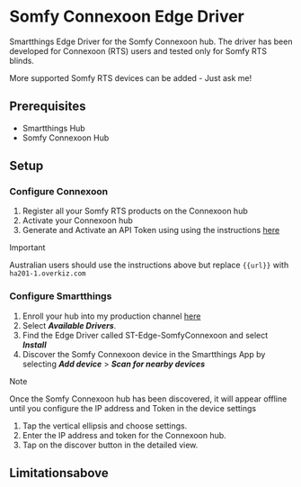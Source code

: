 # Somfy Connexoon Edge Driver
Smartthings Edge Driver for the Somfy Connexoon hub. The driver has been developed for Connexoon (RTS) users and tested only for Somfy RTS blinds.

More supported Somfy RTS devices can be added - Just ask me!

## Prerequisites
- Smartthings Hub
- Somfy Connexoon Hub

## Setup

### Configure Connexoon 

1. Register all your Somfy RTS products on the Connexoon hub
1. Activate your Connexoon hub
1. Generate and Activate an API Token using using the instructions [here](https://github.com/Somfy-Developer/Somfy-TaHoma-Developer-Mode)

> [!IMPORTANT]
> Australian users should use the instructions above but replace `{{url}}` with `ha201-1.overkiz.com`

### Configure Smartthings 

1. Enroll your hub into my production channel [here](https://callaway.smartthings.com/channels/d9a44c51-f5db-4849-81a6-dc7c6b3540ff)
1. Select ***Available Drivers***.
1. Find the Edge Driver called ST-Edge-SomfyConnexoon and select ***Install***
1. Discover the Somfy Connexoon device in the Smartthings App by selecting ***Add device*** > ***Scan for nearby devices*** 

> [!NOTE]
> Once the Somfy Connexoon hub has been discovered, it will appear offline until you configure the IP address and Token in the device settings

1. Tap the vertical ellipsis and choose settings.
1. Enter the IP address and token for the Connexoon hub.
1. Tap on the discover button in the detailed view.

## Limitationsabove 

